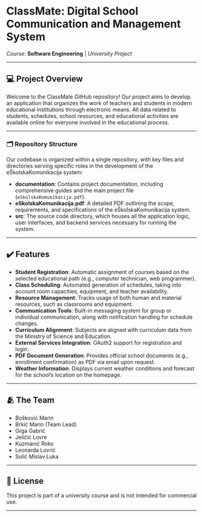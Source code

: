 # ClassMate: Digital School Communication and Management System

*Course*: **Software Engineering** | *University Project*

---

## 💻 Project Overview

Welcome to the ClassMate GitHub repository! Our project aims to develop an application that organizes the work of teachers and students in modern educational institutions through electronic means. All data related to students, schedules, school resources, and educational activities are available online for everyone involved in the educational process.

---

### 🗂️ Repository Structure

Our codebase is organized within a single repository, with key files and directories serving specific roles in the development of the eŠkolskaKomunikacija system:

- **documentation**: Contains project documentation, including comprehensive guides and the main project file (`eSkolskaKomunikacija.pdf`).
- **eSkolskaKomunikacija.pdf**: A detailed PDF outlining the scope, requirements, and specifications of the eŠkolskaKomunikacija system.
- **src**: The source code directory, which houses all the application logic, user interfaces, and backend services necessary for running the system.

---

## ✔️ Features

- **Student Registration**: Automatic assignment of courses based on the selected educational path (e.g., computer technician, web programmer).
- **Class Scheduling**: Automated generation of schedules, taking into account room capacities, equipment, and teacher availability.
- **Resource Management**: Tracks usage of both human and material resources, such as classrooms and equipment.
- **Communication Tools**: Built-in messaging system for group or individual communication, along with notification handling for schedule changes.
- **Curriculum Alignment**: Subjects are aligned with curriculum data from the Ministry of Science and Education.
- **External Services Integration**: OAuth2 support for registration and login.
- **PDF Document Generation**: Provides official school documents (e.g., enrollment confirmation) as PDF via email upon request.
- **Weather Information**: Displays current weather conditions and forecast for the school’s location on the homepage.

---

## 🫂 The Team

- Bošković Marin
- Brkić Marin (Team Lead)
- Grga Gabrić
- Jeličić Lovre
- Kuzmanić Roko
- Leonarda Lovrić
- Sulić Mislav Luka

---

## 📃 License

This project is part of a university course and is not intended for commercial use.

---
